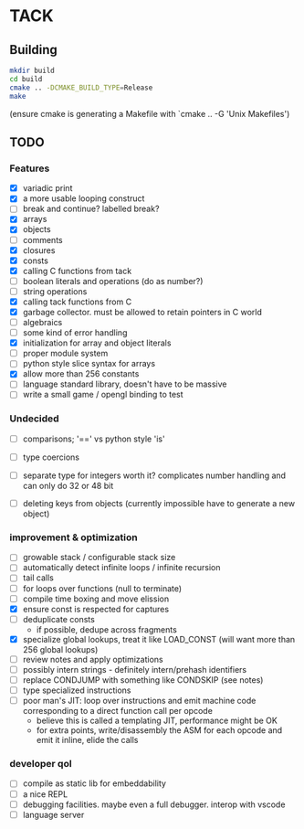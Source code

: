 # TACK

## Building

```bash
mkdir build
cd build
cmake .. -DCMAKE_BUILD_TYPE=Release
make
```

(ensure cmake is generating a Makefile with `cmake .. -G 'Unix Makefiles')


## TODO

### Features
- [x] variadic print
- [x] a more usable looping construct
- [ ] break and continue? labelled break?
- [x] arrays
- [x] objects
- [ ] comments
- [x] closures
- [x] consts
- [x] calling C functions from tack
- [ ] boolean literals and operations (do as number?)
- [ ] string operations
- [x] calling tack functions from C
- [x] garbage collector. must be allowed to retain pointers in C world
- [ ] algebraics
- [ ] some kind of error handling
- [x] initialization for array and object literals
- [ ] proper module system
- [ ] python style slice syntax for arrays
- [x] allow more than 256 constants
- [ ] language standard library, doesn't have to be massive
- [ ] write a small game / opengl binding to test

### Undecided
- [ ] comparisons; '==' vs python style 'is'
- [ ] type coercions
- [ ] separate type for integers worth it? complicates number handling and can only do 32 or 48 bit
- [ ] deleting keys from objects (currently impossible have to generate a new object)


### improvement & optimization
- [ ] growable stack / configurable stack size
- [ ] automatically detect infinite loops / infinite recursion
- [ ] tail calls
- [ ] for loops over functions (null to terminate)
- [ ] compile time boxing and move elission
- [x] ensure const is respected for captures
- [ ] deduplicate consts
	- if possible, dedupe across fragments
- [x] specialize global lookups, treat it like LOAD_CONST (will want more than 256 global lookups)
- [ ] review notes and apply optimizations
- [ ] possibly intern strings - definitely intern/prehash identifiers
- [ ] replace CONDJUMP with something like CONDSKIP (see notes)
- [ ] type specialized instructions
- [ ] poor man's JIT: loop over instructions and emit machine code corresponding to a direct function call per opcode
	- believe this is called a templating JIT, performance might be OK
	- for extra points, write/disassembly the ASM for each opcode and emit it inline, elide the calls



### developer qol
- [ ] compile as static lib for embeddability
- [ ] a nice REPL
- [ ] debugging facilities. maybe even a full debugger. interop with vscode
- [ ] language server